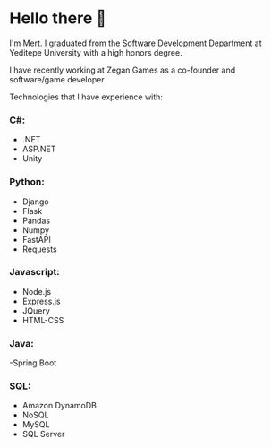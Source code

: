 # Hello there 👋


I'm Mert. I graduated from the Software Development Department at Yeditepe University with a high honors degree. 

I have recently working at Zegan Games as a co-founder and software/game developer.

Technologies that I have experience with:

### C#: 
- .NET 
- ASP.NET
- Unity

### Python:
- Django
- Flask
- Pandas
- Numpy
- FastAPI
- Requests

### Javascript: 
- Node.js
- Express.js
- JQuery
- HTML-CSS

### Java:
-Spring Boot

### SQL: 
- Amazon DynamoDB
- NoSQL
- MySQL
- SQL Server

